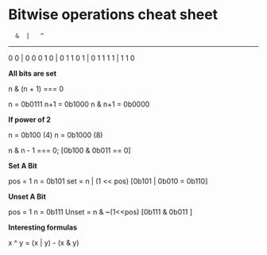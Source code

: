 # Bitwise operations cheat sheet

      &  |   ^
--------------
0 0 | 0  0   0
1 0 | 0  1   1
0 1 | 0  1   1
1 1 | 1  1   0

**All bits are set**

n & (n + 1) === 0

n       = 0b0111
n+1     = 0b1000
n & n+1 = 0b0000

**If power of 2**

n = 0b100 (4)
n = 0b1000 (8)

n & n - 1 === 0; [0b100 & 0b011 == 0]

**Set A Bit**

pos = 1
n   = 0b101
set = n | (1 << pos) [0b101 | 0b010 = 0b110]

**Unset A Bit**

pos     = 1
n       = 0b111
Unset   = n & ~(1<<pos) [0b111 & 0b011 ]

**Interesting formulas**

x ^ y = (x | y) - (x & y)